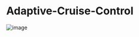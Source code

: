 # Adaptive-Cruise-Control

![image](https://github.com/sownlee/Adaptive-Cruise-Control/assets/75378034/974897d4-765b-4a25-8ac7-f36887e940c1)
